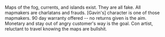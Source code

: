 ---
---
Maps of the fog, currents, and islands exist. They are all fake. All mapmakers are charlatans and frauds. [Gavin's] character is one of those mapmakers. 90 day warranty offered -- no returns given is the aim. Monetary and stay out of angry customer's way is the goal. Con artist, reluctant to travel knowing the maps are bullshit.
